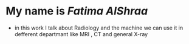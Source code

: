 # My name is ***Fatima AlShraa***




* in this work I talk about Radiology and the machine we can use it in defferent departmant 
like MRI , CT and general X-ray 
